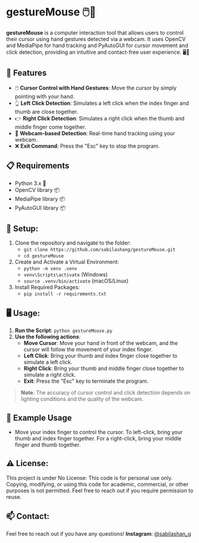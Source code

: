 # gestureMouse 🖱️👋

**gestureMouse** is a computer interaction tool that allows users to control their cursor using hand gestures detected via a webcam. It uses OpenCV and MediaPipe for hand tracking and PyAutoGUI for cursor movement and click detection, providing an intuitive and contact-free user experience. 🖥️👐

## 🚀 Features
- 🖱️ **Cursor Control with Hand Gestures**: Move the cursor by simply pointing with your hand.
- 👆 **Left Click Detection**: Simulates a left click when the index finger and thumb are close together.
- 👉 **Right Click Detection**: Simulates a right click when the thumb and middle finger come together.
- 📸 **Webcam-based Detection**: Real-time hand tracking using your webcam.
- ❌ **Exit Command**: Press the "Esc" key to stop the program.

## 📋 Requirements
- Python 3.x 🐍
- OpenCV library 📦
- MediaPipe library 📦
- PyAutoGUI library 📦

## 🔧 Setup:
1. Clone the repository and navigate to the folder:
   - ```git clone https://github.com/sabilashang/gestureMouse.git```
   - ```cd gestureMouse```
2. Create and Activate a Virtual Environment:
   - ```python -m venv .venv```
   - ```venv\Scripts\activate``` (Windows)
   - ```source .venv/bin/activate``` (macOS/Linux)
3. Install Required Packages:
   - ```pip install -r requirements.txt```

## 🖥️ Usage:
1. **Run the Script**: ```python gestureMouse.py```
2. **Use the following actions**:
   - **Move Cursor**: Move your hand in front of the webcam, and the cursor will follow the movement of your index finger.
   - **Left Click**: Bring your thumb and index finger close together to simulate a left click.
   - **Right Click**: Bring your thumb and middle finger close together to simulate a right click.
   - **Exit**: Press the "Esc" key to terminate the program.

> **Note**: The accuracy of cursor control and click detection depends on lighting conditions and the quality of the webcam.

## 📝 Example Usage
   - Move your index finger to control the cursor. To left-click, bring your thumb and index finger together. For a right-click, bring your middle finger and thumb together.

## ⚠️ License:
This project is under No License: This code is for personal use only. Copying, modifying, or using this code for academic, commercial, or other purposes is not permitted. Feel free to reach out if you require permission to reuse.

## 📫 Contact:
Feel free to reach out if you have any questions!
**Instagram**: [@sabilashan_g](https://www.instagram.com/sabilashan_g/)
